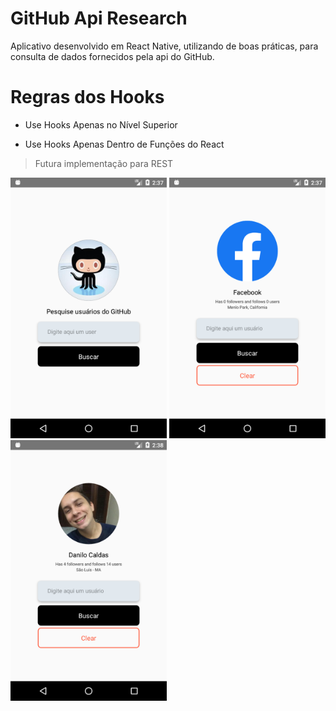 # GitHub Api Research

Aplicativo desenvolvido em React Native, utilizando de boas práticas, para consulta de dados fornecidos pela api do GitHub.

# Regras dos Hooks

- Use Hooks Apenas no Nível Superior

- Use Hooks Apenas Dentro de Funções do React

> Futura implementação para REST

<img src="https://raw.githubusercontent.com/dcalds/github-api-app/master/src/assets/Screenshot_1.png" alt="Image" width="250" text-center>

<img src="https://raw.githubusercontent.com/dcalds/github-api-app/master/src/assets/Screenshot_2.png" alt="Image" width="250" text-center>

<img src="https://raw.githubusercontent.com/dcalds/github-api-app/master/src/assets/Screenshot_3.png" alt="Image" width="250" text-center>

